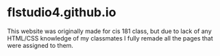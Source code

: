 # flstudio4.github.io

This website was originally made for cis 181 class, but due to lack of any HTML/CSS knowledge of my classmates I fully remade all the pages that were assigned to them. 
